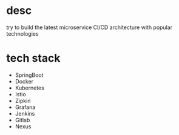 # desc
try to build the latest microservice CI/CD architecture with popular technologies

# tech stack
- SpringBoot
- Docker
- Kubernetes
- Istio
- Zipkin
- Grafana
- Jenkins
- Gitlab
- Nexus
